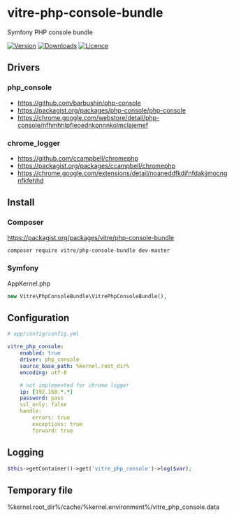 vitre-php-console-bundle
========================

Symfony PHP console bundle

[![Version](http://img.shields.io/packagist/v/vitre/php-console-bundle.svg)](https://packagist.org/packages/vitre/php-console-bundle)
[![Downloads](http://img.shields.io/packagist/dm/vitre/php-console-bundle.svg)](https://packagist.org/packages/vitre/php-console-bundle) 
[![Licence](http://img.shields.io/packagist/l/vitre/php-console-bundle.svg)](https://github.com/Vitre/php-console-bundle/blob/master/LICENSE)


Drivers
-------

### php_console

 - https://github.com/barbushin/php-console
 - https://packagist.org/packages/php-console/php-console
 - https://chrome.google.com/webstore/detail/php-console/nfhmhhlpfleoednkpnnnkolmclajemef

### chrome_logger

 - https://github.com/ccampbell/chromephp
 - https://packagist.org/packages/ccampbell/chromephp
 - https://chrome.google.com/extensions/detail/noaneddfkdjfnfdakjjmocngnfkfehhd


Install
------------

### Composer

https://packagist.org/packages/vitre/php-console-bundle

```bash
composer require vitre/php-console-bundle dev-master
```

### Symfony

AppKernel.php

```php
new Vitre\PhpConsoleBundle\VitrePhpConsoleBundle(),
```


Configuration
-------------

```yml
# app/config/config.yml

vitre_php_console:
    enabled: true
    driver: php_console
    source_base_path: %kernel.root_dir%
    encoding: utf-8

    # not implemented for chrome logger
    ip: [192.168.*.*]
    password: pass
    ssl_only: false
    handle:
        errors: true
        exceptions: true
        forward: true

```

Logging
-------

```php
$this->getContainer()->get('vitre_php_console')->log($var);
```

Temporary file
--------------
%kernel.root_dir%/cache/%kernel.environment%/vitre_php_console.data
